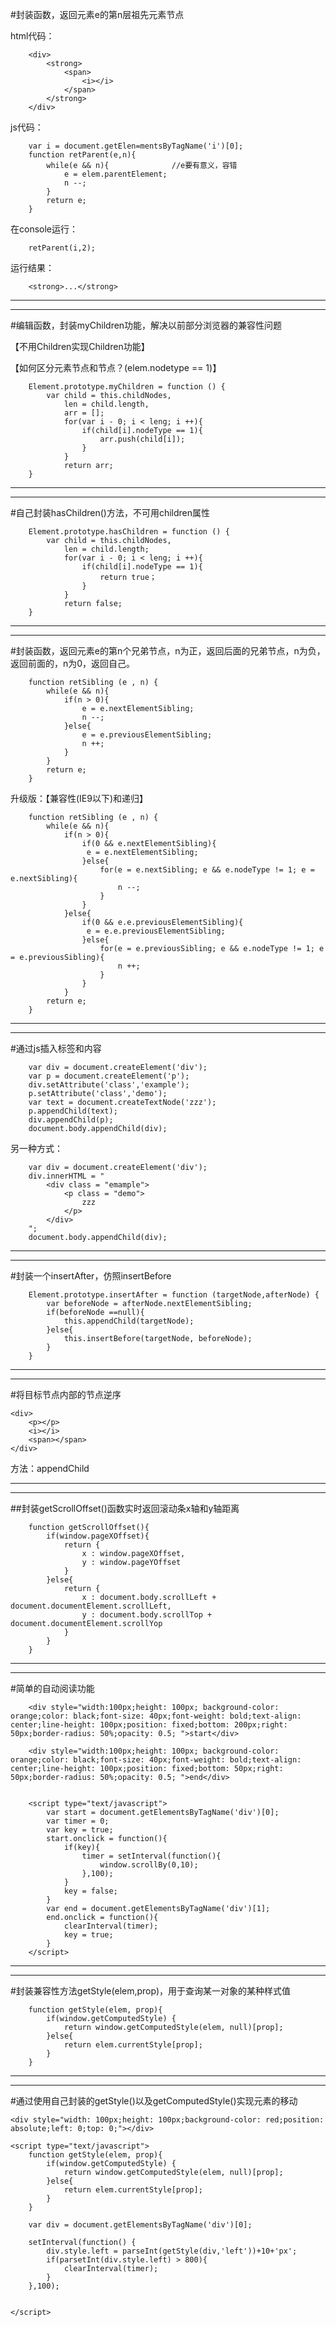 #封装函数，返回元素e的第n层祖先元素节点
	
html代码：
	
		<div>
			<strong>
				<span>
					<i></i>
				</span>
			</strong>
		</div>



js代码：

		var i = document.getElen=mentsByTagName('i')[0];
		function retParent(e,n){
			while(e && n){  			//e要有意义，容错
				e = elem.parentElement;
				n --;
			}
			return e;
		}

在console运行：

		retParent(i,2);

运行结果：

		<strong>...</strong>

---
---

#编辑函数，封装myChildren功能，解决以前部分浏览器的兼容性问题

【不用Children实现Children功能】

【如何区分元素节点和节点？(elem.nodetype == 1)】

		Element.prototype.myChildren = function () {
			var child = this.childNodes,
				len = child.length,
				arr = [];
				for(var i - 0; i < leng; i ++){
					if(child[i].nodeType == 1){
						arr.push(child[i]);
					}
				}
				return arr;
		}


---
---

#自己封装hasChildren()方法，不可用children属性


		Element.prototype.hasChildren = function () {
			var child = this.childNodes,
				len = child.length;
				for(var i - 0; i < leng; i ++){
					if(child[i].nodeType == 1){
						return true；
					}
				}
				return false;
		}


---
---

#封装函数，返回元素e的第n个兄弟节点，n为正，返回后面的兄弟节点，n为负，返回前面的，n为0，返回自己。
		
		
		function retSibling (e , n) {
			while(e && n){
				if(n > 0){
					e = e.nextElementSibling;
					n --;
				}else{
					e = e.previousElementSibling;
					n ++;
				}
			}
			return e;
		}

升级版：【兼容性(IE9以下)和递归】

		function retSibling (e , n) {
			while(e && n){
				if(n > 0){
					if(0 && e.nextElementSibling){
					 e = e.nextElementSibling;
					}else{
						for(e = e.nextSibling; e && e.nodeType != 1; e = e.nextSibling){
							n --;
						}
					}
				}else{
					if(0 && e.e.previousElementSibling){
					 e = e.e.previousElementSibling;
					}else{
						for(e = e.previousSibling; e && e.nodeType != 1; e = e.previousSibling){
							n ++;
						}
					}
				}
			return e;
		}




---
---


#通过js插入标签和内容
		
		var div = document.createElement('div');
		var p = document.createElement('p');
		div.setAttribute('class','example');
		p.setAttribute('class','demo');
		var text = document.createTextNode('zzz');
		p.appendChild(text);
		div.appendChild(p);
		document.body.appendChild(div);
		
另一种方式：

		var div = document.createElement('div');
		div.innerHTML = "
			<div class = "emample">
				<p class = "demo">
					zzz
				</p>
			</div>
		";
		document.body.appendChild(div);


---
---

#封装一个insertAfter，仿照insertBefore

		Element.prototype.insertAfter = function (targetNode,afterNode) {
			var beforeNode = afterNode.nextElementSibling;
			if(beforeNode ==null){
				this.appendChild(targetNode);
			}else{
				this.insertBefore(targetNode, beforeNode);
			}
		}


---
---

#将目标节点内部的节点逆序

	<div>
		<p></p>
		<i></i>
		<span></span>
	</div>

方法：appendChild 

---
---

##封装getScrollOffset()函数实时返回滚动条x轴和y轴距离

		function getScrollOffset(){
			if(window.pageXOffset){
				return {
					x : window.pageXOffset,
					y : window.pageYOffset
				}
			}else{
				return {
					x : document.body.scrollLeft + document.documentElement.scrollLeft,
					y : document.body.scrollTop + document.documentElement.scrollYop
				}
			}
		}


---
---
 
#简单的自动阅读功能

		
		<div style="width:100px;height: 100px; background-color: orange;color: black;font-size: 40px;font-weight: bold;text-align: center;line-height: 100px;position: fixed;bottom: 200px;right: 50px;border-radius: 50%;opacity: 0.5; ">start</div>

		<div style="width:100px;height: 100px; background-color: orange;color: black;font-size: 40px;font-weight: bold;text-align: center;line-height: 100px;position: fixed;bottom: 50px;right: 50px;border-radius: 50%;opacity: 0.5; ">end</div>
		
		
		<script type="text/javascript">
			var start = document.getElementsByTagName('div')[0];
			var timer = 0;
			var key = true;
			start.onclick = function(){
				if(key){
					timer = setInterval(function(){
						window.scrollBy(0,10);
					},100);
				}
				key = false;
			}
			var end = document.getElementsByTagName('div')[1];
			end.onclick = function(){
				clearInterval(timer);
				key = true;
			}
		</script>


---
---

#封装兼容性方法getStyle(elem,prop)，用于查询某一对象的某种样式值
	
		function getStyle(elem, prop){
			if(window.getComputedStyle) {
				return window.getComputedStyle(elem, null)[prop];
			}else{
				return elem.currentStyle[prop];
			}
		}

---
---

#通过使用自己封装的getStyle()以及getComputedStyle()实现元素的移动

	<div style="width: 100px;height: 100px;background-color: red;position: absolute;left: 0;top: 0;"></div>
	
	<script type="text/javascript">
		function getStyle(elem, prop){
			if(window.getComputedStyle) {
				return window.getComputedStyle(elem, null)[prop];
			}else{
				return elem.currentStyle[prop];
			}
		}
	
		var div = document.getElementsByTagName('div')[0];
	
		setInterval(function() {
			div.style.left = parseInt(getStyle(div,'left'))+10+'px';
			if(parsetInt(div.style.left) > 800){
				clearInterval(timer);
			}
		},100);
	
	
	</script>
